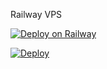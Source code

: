 Railway VPS

[![Deploy on Railway](https://railway.app/button.svg)](https://railway.app/new/template?template=https%3A%2F%2Fgithub.com%2Fkav31289%2Frailwayv)
  
[![Deploy](https://www.herokucdn.com/deploy/button.svg)](https://heroku.com/deploy)
